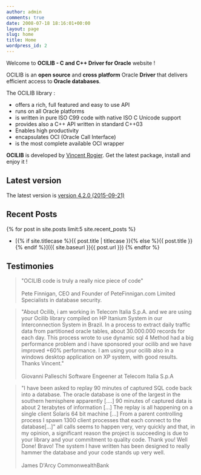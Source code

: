 ```yaml
---
author: admin
comments: true
date: 2008-07-18 18:16:01+00:00
layout: page
slug: home
title: Home
wordpress_id: 2
---
```


Welcome to **OCILIB - C and C++ Driver for Oracle** website !

OCILIB is an **open source** and **cross platform** Oracle **Driver** that delivers efficient access to **Oracle databases**.

The OCILIB library  :

  * offers a rich, full featured and easy to use API
  * runs on all Oracle platforms
  * is written in pure ISO C99 code with native ISO C Unicode support
  * provides also a C++ API written in standard C++03
  * Enables high productivity
  * encapsulates OCI (Oracle Call Interface)
  * is the most complete available OCI wrapper

**OCILIB** is developed by [Vincent Rogier]({{site.baseurl}}/about/). Get the latest package, install and enjoy it !
  
## Latest version

The latest version is [version 4.2.0 (2015-09-21)]({{site.projecturl}}/releases/)
 
 <p id="DownloadCount"></p>
 
## Recent Posts

{% for post in site.posts limit:5 site.recent_posts %}
  *  [{% if site.titlecase %}{{ post.title | titlecase }}{% else %}{{ post.title }}{% endif %}]({{ site.baseurl }}{{ post.url }})
{% endfor %}
 
## Testimonies
  
>"OCILIB code is truly a really nice piece of code"
><br/>  
>Pete Finnigan, CEO and Founder of PeteFinnigan.com Limited
>Specialists in database security.

>"About Ocilib, i am working in Telecom Italia S.p.A. and we are using your Ocilib library compiled on HP Itanium System in our Interconnection System in Brazil. In a process to extract daily traffic data from partitioned oracle tables, about 30.000.000 records for each day. This process wrote to use dynamic sql 4 Method had a big performance problem and i have sponsored your ocilib and we have improved +60% performance. I am using your ocilib also in a windows desktop application on XP system, with good results. Thanks Vincent."
><br/>  
>Giovanni Palleschi
>Software Engeener at Telecom Italia S.p.A
      
>"I have been asked to replay 90 minutes of captured SQL code back into a database. The oracle database is one of the largest in the southern hemisphere apparently [....] 90 minutes of captured data is about 2 terabytes of information [...] The replay is all happening on a single client Solaris 64 bit machine [...] From a parent controlling process I spawn 1300 client processes that each connect to the database[...]"
>all calls seems to happen very, very quickly and that, in my opinion, a significant reason the project is succeeding is due to your library and your commitment to quality code.
>Thank you! Well Done! Bravo!
>The system I have written has been designed to really hammer the database and your code stands up very well.
><br/>   
>James D'Arcy
>CommonwealthBank

<script>

    function getHTTPObject()
    {
        if (typeof XMLHttpRequest != 'undefined') 
        {
            return new XMLHttpRequest();
        }
        try 
        { 
            return new ActiveXObject("Msxml2.XMLHTTP"); 
        } catch (e)
        { 
            try 
            { 
               return new ActiveXObject("Microsoft.XMLHTTP"); 
            } 
            catch (e)
            {
            } 
        }
        return false;
    }
    
	(function() {

		var GetJson = function(url, successHandler, errorHandler) 
        {			
			var xhr = getHTTPObject();
			xhr.open('get', url, true);
			xhr.onload = function() {
				var status = xhr.status;
				if (status == 200) {
					successHandler && successHandler(JSON.parse(xhr.responseText));
				} else {
					errorHandler && errorHandler(status);
				}
			};
			xhr.send();
		};

		GetJson('https://api.github.com/repos/vrogier/ocilib/releases/latest', function(data)
		{			
			var total = 56242; // Value as 2015-07-15 from source forge. Need to add rest call to SF.Net
			for (i in data.assets)
			{
			  total = total + data.assets[i].download_count;
			}				
			document.getElementById('DownloadCount').innerHTML =  '<br/>Total of download since first release : ' + '<b>' + total + '</b>';
		});

	}());
</script>
